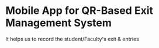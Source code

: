 # Mobile App for QR-Based Exit Management System

It helps us to record the student/Faculty's exit & entries
